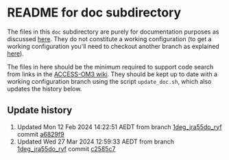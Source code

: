 # README for doc subdirectory

The files in this `doc` subdirectory are purely for documentation purposes as discussed [here](https://github.com/COSIMA/access-om3/issues/75#issuecomment-1916046691). They do not constitute a working configuration (to get a working configuration you'll need to checkout another branch as explained [here](https://github.com/COSIMA/MOM6-CICE6/blob/main/README.md)).

The files in here should be the minimum required to support code search from links in the [ACCESS-OM3 wiki](https://github.com/COSIMA/access-om3/wiki). They should be kept up to date with a working configuration branch using the script `update_doc.sh`, which also updates the history below.

## Update history
1. Updated Mon 12 Feb 2024 14:22:51 AEDT from branch [1deg_jra55do_ryf](https://github.com/COSIMA/MOM6-CICE6/tree/1deg_jra55do_ryf) commit [a6829f9](https://github.com/COSIMA/MOM6-CICE6/tree/a6829f9)
1. Updated Wed 27 Mar 2024 12:59:33 AEDT from branch [1deg_jra55do_ryf](https://github.com/COSIMA/MOM6-CICE6/tree/1deg_jra55do_ryf) commit [c2585c7](https://github.com/COSIMA/MOM6-CICE6/tree/c2585c7)
